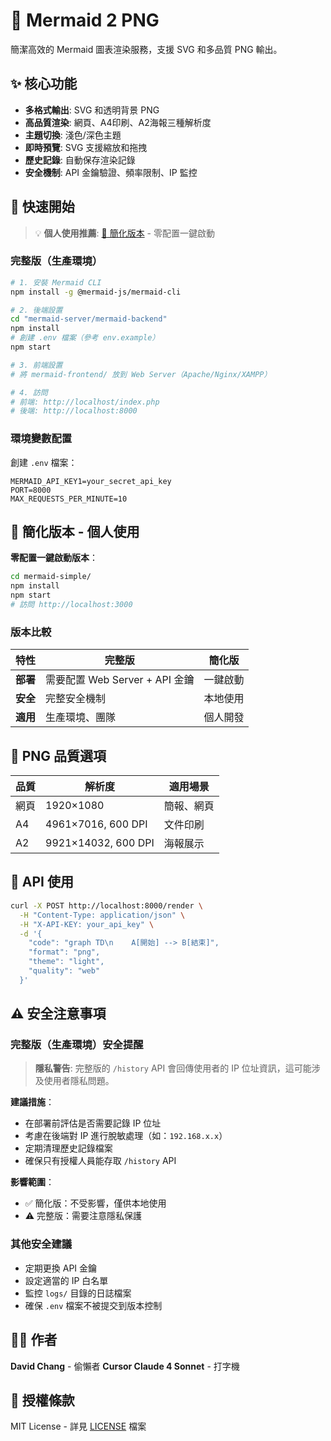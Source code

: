 # 🎨 Mermaid 2 PNG

簡潔高效的 Mermaid 圖表渲染服務，支援 SVG 和多品質 PNG 輸出。

## ✨ 核心功能

- **多格式輸出**: SVG 和透明背景 PNG
- **高品質渲染**: 網頁、A4印刷、A2海報三種解析度
- **主題切換**: 淺色/深色主題
- **即時預覽**: SVG 支援縮放和拖拽
- **歷史記錄**: 自動保存渲染記錄
- **安全機制**: API 金鑰驗證、頻率限制、IP 監控

## 🚀 快速開始

> 💡 **個人使用推薦**: [🎯 簡化版本](#-簡化版本---個人使用) - 零配置一鍵啟動

### 完整版（生產環境）

```bash
# 1. 安裝 Mermaid CLI
npm install -g @mermaid-js/mermaid-cli

# 2. 後端設置
cd "mermaid-server/mermaid-backend"
npm install
# 創建 .env 檔案（參考 env.example）
npm start

# 3. 前端設置
# 將 mermaid-frontend/ 放到 Web Server（Apache/Nginx/XAMPP）

# 4. 訪問
# 前端: http://localhost/index.php
# 後端: http://localhost:8000
```

### 環境變數配置

創建 `.env` 檔案：
```env
MERMAID_API_KEY1=your_secret_api_key
PORT=8000
MAX_REQUESTS_PER_MINUTE=10
```

## 🎯 簡化版本 - 個人使用

**零配置一鍵啟動版本**：

```bash
cd mermaid-simple/
npm install
npm start
# 訪問 http://localhost:3000
```

### 版本比較

| 特性 | 完整版 | 簡化版 |
|------|--------|--------|
| **部署** | 需要配置 Web Server + API 金鑰 | 一鍵啟動 |
| **安全** | 完整安全機制 | 本地使用 |
| **適用** | 生產環境、團隊 | 個人開發 |

## 🎨 PNG 品質選項

| 品質 | 解析度 | 適用場景 |
|------|--------|----------|
| 網頁 | 1920×1080 | 簡報、網頁 |
| A4 | 4961×7016, 600 DPI | 文件印刷 |
| A2 | 9921×14032, 600 DPI | 海報展示 |

## 🔧 API 使用

```bash
curl -X POST http://localhost:8000/render \
  -H "Content-Type: application/json" \
  -H "X-API-KEY: your_api_key" \
  -d '{
    "code": "graph TD\n    A[開始] --> B[結束]",
    "format": "png",
    "theme": "light",
    "quality": "web"
  }'
```

## ⚠️ 安全注意事項

### 完整版（生產環境）安全提醒

> **隱私警告**: 完整版的 `/history` API 會回傳使用者的 IP 位址資訊，這可能涉及使用者隱私問題。

**建議措施**：
- 在部署前評估是否需要記錄 IP 位址
- 考慮在後端對 IP 進行脫敏處理（如：`192.168.x.x`）
- 定期清理歷史記錄檔案
- 確保只有授權人員能存取 `/history` API

**影響範圍**：
- ✅ 簡化版：不受影響，僅供本地使用
- ⚠️ 完整版：需要注意隱私保護

### 其他安全建議

- 定期更換 API 金鑰
- 設定適當的 IP 白名單
- 監控 `logs/` 目錄的日誌檔案
- 確保 `.env` 檔案不被提交到版本控制

## 👨‍💻 作者

**David Chang** - 偷懶者
**Cursor Claude 4 Sonnet** - 打字機

## 📄 授權條款

MIT License - 詳見 [LICENSE](LICENSE) 檔案
